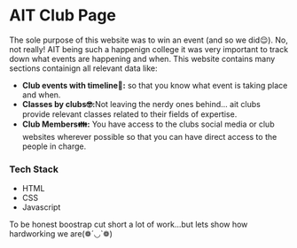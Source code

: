 <!DOCTYPE html>
<html lang="en">
<head>
    <meta charset="UTF-8">
    <meta http-equiv="X-UA-Compatible" content="IE=edge">
    <meta name="viewport" content="width=device-width, initial-scale=1.0">
   
</head>
<body>
    <h1>AIT Club Page</h1>
    <p>
        The sole purpose of this website was to win an event (and so we did😌). No, not really! AIT being such a happenign college it was very important to track down what events are happening and when.
        This website contains many sections containign all relevant data like:
        <ul>
            <li> <b>Club events with timeline🤔:</b> so that you know what event is taking place and when.</li>
            <li><b>Classes by clubs🤓:</b>Not leaving the nerdy ones behind... ait clubs provide relevant classes related to their fields of expertise.</li>
            <li><b>Club Members👪:</b> You have access to the clubs social media or club websites wherever possible so that you can have direct access to the people in charge.</li>
        </ul>
    </p>
    <h3>Tech Stack</h3>
    <p>
        <ul >
            <li>HTML</li>
            <li>CSS</li>
            <li>Javascript</li>
        </ul>
    </p>
    <p id="truth">To be honest boostrap cut short a lot of work...but lets show how hardworking we are(❁´◡`❁)</p>

</body>
</html>
